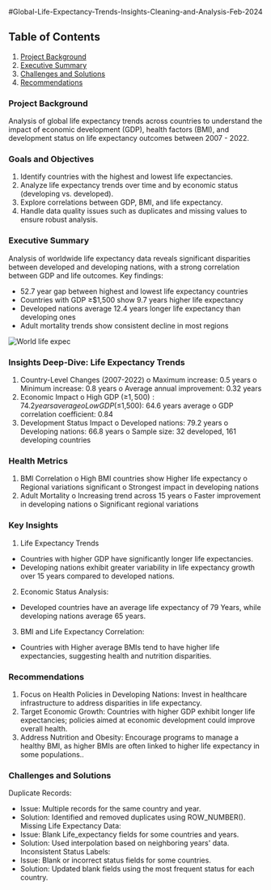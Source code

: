 #Global-Life-Expectancy-Trends-Insights-Cleaning-and-Analysis-Feb-2024

## Table of Contents
1. [Project Background](#project-background)
2. [Executive Summary](#executive-summary)
3. [Challenges and Solutions](#Challenges-and-Solutions)
4. [Recommendations](#Recommendations)

### Project Background
Analysis of global life expectancy trends across countries to understand the impact
of economic development (GDP), health factors (BMI), and development status on
life expectancy outcomes between 2007 - 2022.

### Goals and Objectives 
1. Identify countries with the highest and lowest life expectancies.
2. Analyze life expectancy trends over time and by economic status (developing vs.
developed).
3. Explore correlations between GDP, BMI, and life expectancy.
4. Handle data quality issues such as duplicates and missing values to ensure robust
analysis.

### Executive Summary
Analysis of worldwide life expectancy data reveals significant disparities between
developed and developing nations, with a strong correlation between GDP and life
outcomes. Key findings:
* 52.7 year gap between highest and lowest life expectancy countries
* Countries with GDP ≥$1,500 show 9.7 years higher life expectancy
* Developed nations average 12.4 years longer life expectancy than developing
ones
* Adult mortality trends show consistent decline in most regions

![World life expec](https://github.com/user-attachments/assets/0acee083-469e-4a1f-9a9b-9daaab376d23)

### Insights Deep-Dive: Life Expectancy Trends

1. Country-Level Changes (2007-2022)
o Maximum increase: 0.5 years
o Minimum increase: 0.8 years
o Average annual improvement: 0.32 years
2. Economic Impact
o High GDP (≥$1,500): 74.2 years average
o Low GDP (≤$1,500): 64.6 years average
o GDP correlation coefficient: 0.84
3. Development Status Impact
o Developed nations: 79.2 years
o Developing nations: 66.8 years
o Sample size: 32 developed, 161 developing countries

### Health Metrics
1. BMI Correlation
o High BMI countries show Higher life expectancy
o Regional variations significant
o Strongest impact in developing nations
2. Adult Mortality
o Increasing trend across 15 years
o Faster improvement in developing nations
o Significant regional variations

### Key Insights
1. Life Expectancy Trends
- Countries with higher GDP have significantly longer life expectancies.
- Developing nations exhibit greater variability in life expectancy growth over 15
years compared to developed nations.
2. Economic Status Analysis:
- Developed countries have an average life expectancy of 79 Years, while
developing nations average 65 years.
3. BMI and Life Expectancy Correlation:
- Countries with Higher average BMIs tend to have higher life expectancies,
suggesting health and nutrition disparities.

### Recommendations
1. Focus on Health Policies in Developing Nations:
Invest in healthcare infrastructure to address disparities in life expectancy.
2. Target Economic Growth:
Countries with higher GDP exhibit longer life expectancies; policies aimed at
economic development could improve overall health.
3. Address Nutrition and Obesity:
Encourage programs to manage a healthy BMI, as higher BMIs are often linked to higher life expectancy in some populations..

### Challenges and Solutions
Duplicate Records:
* Issue: Multiple records for the same country and year.
* Solution: Identified and removed duplicates using ROW_NUMBER().
Missing Life Expectancy Data:
* Issue: Blank Life_expectancy fields for some countries and years.
* Solution: Used interpolation based on neighboring years&#39; data.
Inconsistent Status Labels:
* Issue: Blank or incorrect status fields for some countries.
* Solution: Updated blank fields using the most frequent status for each country.

